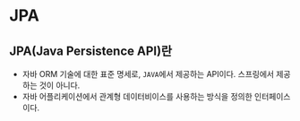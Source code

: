 # JPA

## JPA(Java Persistence API)란

- 자바 ORM 기술에 대한 표준 명세로, `JAVA`에서 제공하는 API이다. 스프링에서 제공하는 것이 아니다.
- 자바 어플리케이션에서 관계형 데이터비이스를 사용하는 방식을 정의한 인터페이스이다.
